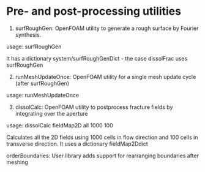 # Pre- and post-processing utilities

1) surfRoughGen: OpenFOAM utility to generate a rough surface by Fourier synthesis.

usage: surfRoughGen

It has a dictionary system/surfRoughGenDict - the case dissolFrac uses surfRoughGen

2) runMeshUpdateOnce: OpenFOAM utility for a single mesh update cycle (after surfRoughGen)

usage: runMeshUpdateOnce

3) dissolCalc: OpenFOAM utility to postprocess fracture fields by integrating over the aperture

usage: dissolCalc fieldMap2D all 1000 100

Calculates all the 2D fields using 1000 cells in flow direction and 100 cells in transverse direction. It uses a dictionary fieldMap2Ddict

orderBoundaries: User library adds support for rearranging boundaries after meshing
